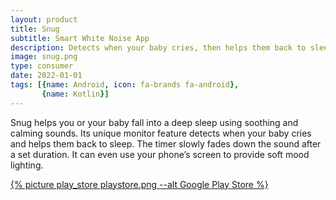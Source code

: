 ```yaml
---
layout: product
title: Snug
subtitle: Smart White Noise App
description: Detects when your baby cries, then helps them back to sleep using soothing and calming sounds.
image: snug.png
type: consumer
date: 2022-01-01
tags: [{name: Android, icon: fa-brands fa-android},
       {name: Kotlin}]
---
```

<p>
Snug helps you or your baby fall into a deep sleep using soothing and calming sounds. Its unique monitor feature detects when your baby cries and helps them back to sleep. The timer slowly fades down the sound after a set duration. It can even use your phone’s screen to provide soft mood lighting.
</p>
<p class="has-text-centered">
       <a href="https://play.google.com/store/apps/details?id=sleep.baby.white.noise" target="_blank">{% picture play_store playstore.png --alt Google Play Store %}</a>
</p>